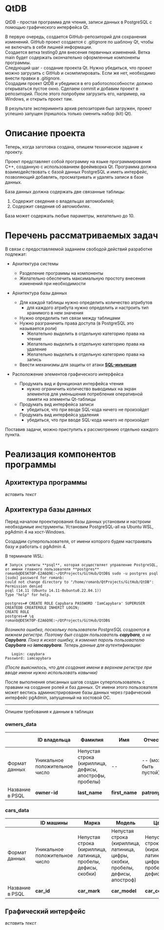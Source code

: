 # QtDB
QtDB - простая программа для чтения, записи данных в PostgreSQL с помощью графического интерфейса Qt.

В первую очередь, создается GitHub-репозиторий для сохранения изменений. GitHub проект создается с .gitignore по шаблону Qt, чтобы не включать в себя лишней информации.  
Создается ветка testing0 для внесения первичных изменений. Ветка main будет содержать окончательно оформленные компоненты программы.  
Следующий шаг - создание проекта Qt. Нужно убедиться, что проект можно загрузить с GitHub и скомпилировать. Если же нет, необходимо внести правки в .gitignore.  
Создадим проект QtDB и убедимся в его работоспособности: должно открываться пустое окно. Сделаем commit и добавим проект в репозиторий. После этого попробуем загрузить его, например, на Windows, и открыть проект там.  

В результате эксперимента архив репозитория был загружен, проект успешно запущен (пришлось только сменить набор (kit) Qt).

# Описание проекта

Теперь, когда заготовка создана, опишем техническое задание к проекту.

Проект представляет собой программу на языке программирования C++, созданную с использованием фреймворка Qt.
Программа должна взаимодействовать с базой данных PostgreSQL и иметь интерфейс, позволяющий добавлять, просматривать и удалять записи в базе данных.

База данных должна содержать две связанные таблицы:
1. Содержит сведения о владельцах автомобилей;
2. Содержит сведения об автомобилях.

База может содержать любые параметры, желательно до 10.

# Перечень рассматриваемых задач

В связи с предоставляемой заданием свободой действий разработке подлежат:

- Архитектура системы
  - Разделение программы на компоненты
  - Желательно обеспечить максимальную простоту внесения изменений при необходимости

- Архитектура базы данных
  - Для каждой таблицы нужно определить количество атрибутов
    - для каждого атрибута нужно определить и настроить тип хранимого в нем значения
  - Нужно определить тип связи между таблицами
  - Нужно разграничить права доступа (в PostgreSQL это называется *роли*)
    - Желательно выделить в отдельную категорию права на чтение
    - Желательно выделить в отдельную категорию права на удаление
    - Желательно выделить в отдельную категорию права на запись
  - Ввести механизмы для защиты от атаки [**SQL-инъекция**](https://www.ptsecurity.com/ru-ru/research/analytics/cybersecurity-threatscape-2023-q2/#:~:text=CVE%2D2023%2D34362.%20%D0%A8%D0%B8%D1%80%D0%BE%D0%BA%D0%BE,%D0%B2%20%D0%B7%D0%B0%D0%BF%D1%80%D0%BE%D1%81%D1%8B%20%D0%BA%20%D1%81%D0%B5%D1%80%D0%B2%D0%B5%D1%80%D1%83. "Positive Technologies. Актуальные уязвимости за II квартал 2023 года")

- Расположение элементов графического интерфейса
  - Продумать вид и функционал интерфейса чтения
    - нужно ограничить количество выводимых на экран элементов для уменьшения потребления оперативной памяти на элементы Qt-таблицы
  - Продумать вид интерфейса записи
    - убедиться, что при вводе SQL-кода ничего не произойдет
  - Продумать вид интерфейса удаления
    - убедиться, что при вводе SQL-кода ничего не произойдет

Поставив задачи, можно приступить к рассмотрению отдельно каждого пункта.

# Реализация компонентов программы

## Архитектура программы

*вставить текст*

## Архитектура базы данных

Перед началом проектирования базы данных установим и настроим необходимые инструменты.
Установим PostgreSQL-all на Ubuntu WSL, pgAdmin 4 на хост-Windows.

Создадим суперпользователя, от имени которого будем настраивать базу и работать с pgAdmin 4.

В терминале WSL:

```
# Запуск утилиты **psql**, которая осуществляет управление PostgreSQL, от имени главного пользователя **postgres**
romanb@DESKTOP-E2A6Q9E:~/QtProjects/GitHub/QtDB$ sudo -u postgres psql
[sudo] password for romanb:
could not change directory to "/home/romanb/QtProjects/GitHub/QtDB": Permission denied
psql (14.11 (Ubuntu 14.11-0ubuntu0.22.04.1))
Type "help" for help.

postgres=# CREATE ROLE Capybara PASSWORD 'IamCapybara' SUPERUSER CREATEDB CREATEROLE INHERIT LOGIN;
CREATE ROLE
postgres=# \q
romanb@DESKTOP-E2A6Q9E:~/QtProjects/GitHub/QtDB$
```

*Возникла ошибка, поскольку пользователи PostgreSQL создаются в нижнем регистре. Поэтому был создан пользователь ***capybara***, а не ***Capybara***.
Пока я искал ошибку, я изменил пароль пользователю ***Capybara*** на ***iamcapybara***. Теперь данные для аутентификации:*
```
   Login: capybara
Password: iamcapybara
```

*(После выяснилось, что для создания имени в верхнем регистре при вводе имени нужно использовать кавычки)*

После выполнения описанных шагов создан суперпользователь с правами на создание ролей и баз данных. От имени этого пользователя может вестись администрирование базы данных через графический интерфейс pgAdmin, запущенный на хостовой ОС.

---

Опишем требования к данным в таблицах

### owners_data

|                 | ID владельца                   | Фамилия                                                 | Имя            | Отчество               | Серия паспорта  | Номер паспорта  | Номер телефона                | Email                                       |
| --------------- | ------------------------------ | ------------------------------------------------------- | -------------- | ---------------------- | --------------- | --------------- | ----------------------------- | ------------------------------------------- |
| Формат данных   | Уникальное положительное число | Непустая строка (кириллица, дефисы, апострофы, пробелы) | --             | -- (может быть пустой) | 4 цифры         | 6 цифр          | "8" + 10 цифр (Уникальное)    | .!#$%&'*+-/=?^_`{}\|~@example.com уникально |
| Название в PSQL | **owner-id**                   | **last_name**                                           | **first_name** | **patronymic**         | **series_pass** | **number_pass** | **phone_nember**              | **email**                                   |

### cars_data

|                 | ID машины                      | Марка                                                          | Модель                                                                          | Цвет                                                          | Категория  | VIN                     | ID владельца     |
| --------------- | ------------------------------ | -------------------------------------------------------------- | ------------------------------------------------------------------------------- | ------------------------------------------------------------- | ---------- | ----------------------- | ---------------- |
| Формат данных   | Уникальное положительное число | Непустая строка (кириллица, латиница, пробелы, дефисы, скобки) | Непустая строка (кириллица, латиница, цифры, скобки, пробелы, дефисы, апостроф) |  Непустая строка (кириллица, латиница, цифры, пробелы, дефис) | [Из перечня](https://pddmaster.ru/vu/kategorii.html#:~:text=%D0%A0%D0%B0%D1%81%D1%88%D0%B8%D1%84%D1%80%D0%BE%D0%B2%D0%BA%D0%B0%20%D0%BA%D0%B0%D1%82%D0%B5%D0%B3%D0%BE%D1%80%D0%B8%D0%B9%20%D0%B2%D0%BE%D0%B4%D0%B8%D1%82%D0%B5%D0%BB%D1%8C%D1%81%D0%BA%D0%B8%D1%85%20%D0%BF%D1%80%D0%B0%D0%B2%20%D0%BF%D1%80%D0%B8%D0%B2%D0%B5%D0%B4%D0%B5%D0%BD%D0%B0%20%D0%B2%C2%A0%D1%81%D0%BB%D0%B5%D0%B4%D1%83%D1%8E%D1%89%D0%B5%D0%B9%20%D1%82%D0%B0%D0%B1%D0%BB%D0%B8%D1%86%D0%B5%3A)| [17 символов](https://auto.ru/mag/article/identifikacionnyy-kod-kak-rasshifrovat-vin-avtomobilya/) | Присутствующий в owners_data ID влалельца|
| Название в PSQL | **car_id** | **car_mark** | **car_model** | **car_color** | **car_category** | **car_vin** | **owner_id** |

## Графический интерфейс

*вставить текст*